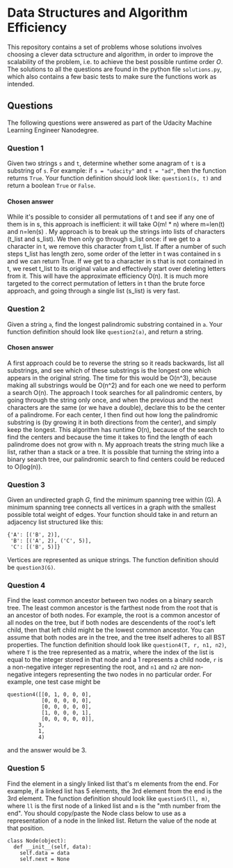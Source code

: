 # Data Structures and Algorithm Efficiency

This repository contains a set of problems whose solutions involves choosing a clever data sctructure and algorithm, in order to improve the scalability of the problem, i.e. to achieve the best possible runtime order $O$. The solutions to all the questions are found in the python file `solutions.py`, which also contains a few basic tests to make sure the functions work as intended.

## Questions

The following questions were answered as part of the Udacity Machine Learning Engineer Nanodegree.

### Question 1

Given two strings `s` and `t`, determine whether some anagram of `t` is a substring of `s`. For example: if `s = "udacity"` and `t = "ad"`, then the function returns `True`. Your function definition should look like: `question1(s, t)` and return a boolean `True` or `False`.

#### Chosen answer

While it's possible to consider all permutations of t and see if any one of them is in s, this approach is inefficient: it will take O(m! * n) where m=len(t) and n=len(s) . My approach is to break up the strings into lists of characters (t_list and s_list). We then only go through s_list once: if we get to a character in t, we remove this character from t_list. If after a number of such steps t_list has length zero, some order of the letter in t was contained in s and we can return True. If we get to a character in s that is not contained in t, we reset t_list to its original value and effectively start over deleting letters from it. This will have the approximate efficiency O(n). It is much more targeted to the correct permutation of letters in t than the brute force approach, and going through a single list (s_list) is very fast.

### Question 2

Given a string `a`, find the longest palindromic substring contained in `a`. Your function definition should look like `question2(a)`, and return a string.

#### Chosen answer

A first approach could be to reverse the string so it reads backwards, list all substrings, and see which of these substrings is the longest one which appears in the original string. The time for this would be O(n^3), because making all substrings would be O(n^2) and for each one we need to perform a search O(n). The approach I took searches for all palindromic centers, by going through the string only once, and when the previous and the next characters are the same (or we have a double), declare this to be the center of a palindrome. For each center, I then find out how long the palindromic substring is (by growing it in both directions from the center), and simply keep the longest. This algorithm has runtime O(n), because of the search to find the centers and because the time it takes to find the length of each palindrome does not grow with n. My approach treats the string much like a list, rather than a stack or a tree. It is possible that turning the string into a binary search tree, our palindromic search to find centers could be reduced to O(log(n)).

### Question 3

Given an undirected graph $G$, find the minimum spanning tree within \(G\). A minimum spanning tree connects all vertices in a graph with the smallest possible total weight of edges. Your function should take in and return an adjacency list structured like this:
```
{'A': [('B', 2)],
 'B': [('A', 2), ('C', 5)], 
 'C': [('B', 5)]}
 ```
Vertices are represented as unique strings. The function definition should be `question3(G)`.

### Question 4

Find the least common ancestor between two nodes on a binary search tree. The least common ancestor is the farthest node from the root that is an ancestor of both nodes. For example, the root is a common ancestor of all nodes on the tree, but if both nodes are descendents of the root's left child, then that left child might be the lowest common ancestor. You can assume that both nodes are in the tree, and the tree itself adheres to all BST properties. The function definition should look like `question4(T, r, n1, n2)`, where `T` is the tree represented as a matrix, where the index of the list is equal to the integer stored in that node and a 1 represents a child node, `r` is a non-negative integer representing the root, and `n1` and `n2` are non-negative integers representing the two nodes in no particular order. For example, one test case might be

```
question4([[0, 1, 0, 0, 0],
           [0, 0, 0, 0, 0],
           [0, 0, 0, 0, 0],
           [1, 0, 0, 0, 1],
           [0, 0, 0, 0, 0]],
          3,
          1,
          4)
```
and the answer would be 3.

### Question 5

Find the element in a singly linked list that's m elements from the end. For example, if a linked list has 5 elements, the 3rd element from the end is the 3rd element. The function definition should look like `question5(ll, m)`, where `ll` is the first node of a linked list and `m` is the "mth number from the end". You should copy/paste the Node class below to use as a representation of a node in the linked list. Return the value of the node at that position.

```
class Node(object):
  def __init__(self, data):
    self.data = data
    self.next = None
```